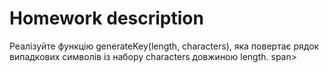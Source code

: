 # **Homework description**

Реалізуйте функцію generateKey(length, characters), яка повертає рядок випадкових символів із набору characters довжиною length. span>